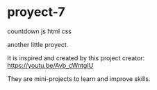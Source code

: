 # proyect-7
 countdown js html css

another little proyect.

It is inspired and created by this project creator: https://youtu.be/Avb_cWntgIU

They are mini-projects to learn and improve skills.
